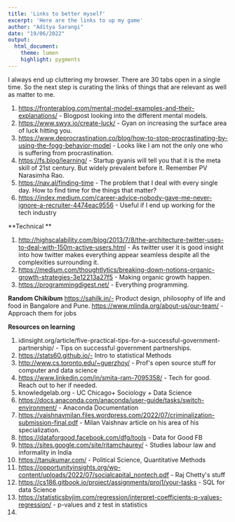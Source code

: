 ```yaml
---
title: 'Links to better myself'
excerpt: 'Here are the links to up my game'
author: "Aditya Sarangi"
date: "19/06/2022"
output:
  html_document:
    theme: lumen
    highlight: pygments
---
```

I always end up cluttering my browser. There are 30 tabs open in a single time. So the next step is curating the links of things that are relevant as well as 
matter to me.

1. https://fronterablog.com/mental-model-examples-and-their-explanations/ - Blogpost looking into the different mental models.
2. https://www.swyx.io/create-luck/ - Gyan on increasing the surface area of luck hitting you.
3. https://www.deprocrastination.co/blog/how-to-stop-procrastinating-by-using-the-fogg-behavior-model - Looks like I am not the only one who is suffering from procrastination.
5. https://fs.blog/learning/ - Startup gyanis will tell you that it is the meta skill of 21st century. But widely prevalent before it. Remember PV Narasimha Rao.
6. https://nav.al/finding-time - The problem that I deal with every single day. How to find time for the things that matter?
7. https://index.medium.com/career-advice-nobody-gave-me-never-ignore-a-recruiter-4474eac9556 - Useful if I end up working for the tech industry

**Technical **
1. http://highscalability.com/blog/2013/7/8/the-architecture-twitter-uses-to-deal-with-150m-active-users.html - As twitter user it is good insight into how twitter makes everything appear seamless despite all the complexities surrounding it.
2. https://medium.com/thoughtlytics/breaking-down-notions-organic-growth-strategies-3e12213a27f5 - Making organic growth happen.
3. https://programmingdigest.net/ - Everything programming.

**Random Chikibum**
https://sahilk.in/- Product design, philosophy of life and food in Bangalore and Pune. 
https://www.mlinda.org/about-us/our-team/ - Approach them for jobs

**Resources on learning**
1. idinsight.org/article/five-practical-tips-for-a-successful-government-partnership/ - Tips on successful government partnerships.
2. https://stats60.github.io/- Intro to statistical Methods
3. http://www.cs.toronto.edu/~guerzhoy/ - Prof's open source stuff for computer and data science
4. https://www.linkedin.com/in/smita-ram-7095358/ - Tech for good. Reach out to her if needed.
5. knowledgelab.org - UC Chicago+ Sociology + Data Science
6. https://docs.anaconda.com/anaconda/user-guide/tasks/switch-environment/ - Anaconda Documentation
7. https://vaishnavmilan.files.wordpress.com/2022/07/criminalization-submission-final.pdf - Milan Vaishnav article on his area of his specialization.
8. https://dataforgood.facebook.com/dfg/tools - Data for Good FB
9. https://sites.google.com/site/ritamchaurey/ - Studies labour law and informality in India
10. https://tanukumar.com/ - Political Science, Quantitative Methods
11. https://opportunityinsights.org/wp-content/uploads/2022/07/socialcapital_nontech.pdf - Raj Chetty's stuff
12. https://cs186.gitbook.io/project/assignments/proj1/your-tasks - SQL for data Science
13. https://statisticsbyjim.com/regression/interpret-coefficients-p-values-regression/ - p-values and z test in statistics
14. 
